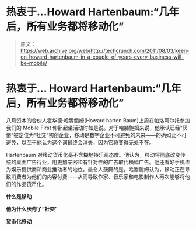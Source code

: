 # 热衷于...Howard Hartenbaum:“几年后，所有业务都将移动化”

> 原文：<https://web.archive.org/web/http://techcrunch.com/2011/08/03/keen-on-howard-hartenbaum-in-a-couple-of-years-every-business-will-be-mobile/>

# 热衷于… Howard Hartenbaum:“几年后，所有业务都将移动化”

八月资本的合伙人霍华德·哈腾鲍姆(Howard harten Baum)上周在帕洛阿尔托参加我们的 Mobile First 仰卧起坐活动时如是说。对于哈滕鲍姆来说，他承认已经“厌倦”被定位为“社交”初创企业，移动是数字企业不可避免的未来——的确如此不可避免，以至于他认为这个词最终会消失，因为它将变得无处不在。

Hartenbaum 对移动货币化毫不含糊地持乐观态度。他认为，移动将彻底改变传统的桌面广告行业，用更加亲密和有针对性的广告取代横幅广告。他还看好手机作为娱乐提供商和商业推动者的地位。最令人鼓舞的是，哈滕鲍姆认为，移动正在导致消费者为他们的内容付费——从而导致作家、音乐家和电影制作人再次能够将他们的作品货币化。

**什么是移动**

**他为什么厌倦了“社交”**

**货币化移动**